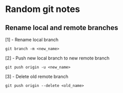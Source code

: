 # Random git notes

## Rename local and remote branches

[1] - Rename local branch
```
git branch -m <new_name>
```

[2] - Push new local branch to new remote branch
```
git push origin -u <new_name>
```

[3] - Delete old remote branch
```
git push origin --delete <old_name>
```
